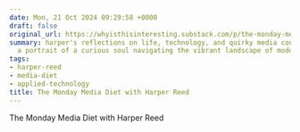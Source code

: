 ```yaml
---
date: Mon, 21 Oct 2024 09:29:58 +0000
draft: false
original_url: https://whyisthisinteresting.substack.com/p/the-monday-media-diet-with-harper-531
summary: harper's reflections on life, technology, and quirky media consumption paint
  a portrait of a curious soul navigating the vibrant landscape of modern commerce.
tags:
- harper-reed
- media-diet
- applied-technology
title: The Monday Media Diet with Harper Reed
---
```


The Monday Media Diet with Harper Reed